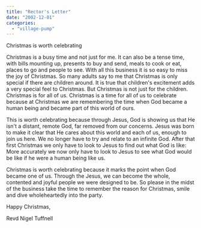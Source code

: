 ```yaml
---
title: "Rector's Letter"
date: "2002-12-01"
categories: 
  - "village-pump"
---
```


Christmas is worth celebrating

Christmas is a busy time and not just for me. It can also be a tense time, with bills mounting up, presents to buy and send, meals to cook or eat, places to go and people to see. With all this business it is so easy to miss the joy of Christmas. So many adults say to me that Christmas is only special if there are children around. It is true that children's excitement adds a very special feel to Christmas. But Christmas is not just for the children. Christmas is for all of us. Christmas is a time for all of us to celebrate because at Christmas we are remembering the time when God became a human being and became part of this world of ours.

This is worth celebrating because through Jesus, God is showing us that He isn't a distant, remote God, far removed from our concerns. Jesus was born to make it clear that He cares about this world and each of us, enough to join us here. We no longer have to try and relate to an infinite God. After that first Christmas we only have to look to Jesus to find out what God is like: More accurately we now only have to look to Jesus to see what God would be like if he were a human being like us.

Christmas is worth celebrating because it marks the point when God became one of us. Through the Jesus, we can become the whole, contented and joyful people we were designed to be. So please in the midst of the business take the time to remember the reason for Christmas, smile and dive wholeheartedly into the party.

Happy Christmas,

Revd Nigel Tuffnell
